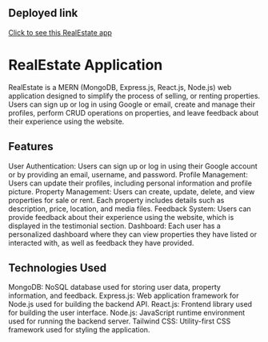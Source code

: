 ## Deployed link
[Click to see this RealEstate app](https://mern-real-estate-579y.onrender.com/)

# RealEstate Application

RealEstate is a MERN (MongoDB, Express.js, React.js, Node.js) web application designed to simplify the process of  selling, or renting properties. Users can sign up or log in using Google or email, create and manage their profiles, perform CRUD operations on properties, and leave feedback about their experience using the website.

## Features

User Authentication: Users can sign up or log in using their Google account or by providing an email, username, and password.
Profile Management: Users can update their profiles, including personal information and profile picture.
Property Management: Users can create, update, delete, and view properties for sale or rent. Each property includes details such as description, price, location, and media files.
Feedback System: Users can provide feedback about their experience using the website, which is displayed in the testimonial section.
Dashboard: Each user has a personalized dashboard where they can view properties they have listed or interacted with, as well as feedback they have provided.


## Technologies Used

MongoDB: NoSQL database used for storing user data, property information, and feedback.
Express.js: Web application framework for Node.js used for building the backend API.
React.js: Frontend library used for building the user interface.
Node.js: JavaScript runtime environment used for running the backend server.
Tailwind CSS: Utility-first CSS framework used for styling the application.
